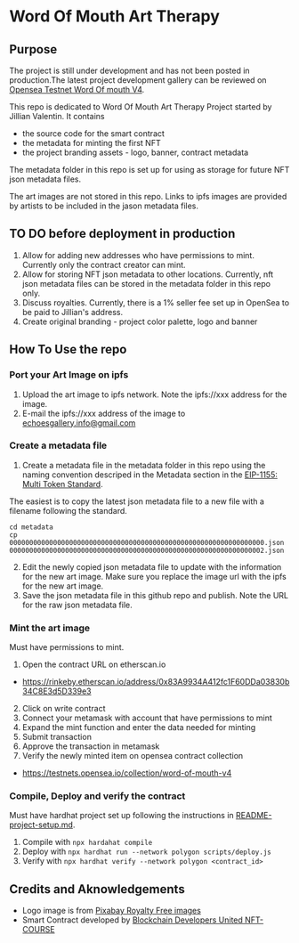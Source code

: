 # Word Of Mouth Art Therapy

## Purpose

The project is still under development and has not been posted in production.The latest project development gallery can be reviewed on [Opensea Testnet Word Of mouth V4](https://testnets.opensea.io/collection/word-of-mouth-v4).

This repo is dedicated to Word Of Mouth Art Therapy Project started by Jillian Valentin. It contains 
* the source code for the smart contract
* the metadata for minting the first NFT
* the project branding assets - logo, banner, contract metadata 

The metadata folder in this repo is set up for using as storage for future NFT json metadata files. 

The art images are not stored in this repo. Links to ipfs images are provided by artists to be included in the jason metadata files.

## TO DO before deployment in production
1. Allow for adding new addresses who have permissions to mint. Currently only the contract creator can mint.
1. Allow for storing NFT json metadata to other locations. Currently, nft json metadata files can be stored in the metadata folder in this repo only.
1. Discuss royalties. Currently, there is a 1% seller fee set up in OpenSea to be paid to Jillian's address.
1. Create original branding - project color palette, logo and banner

## How To Use the repo

### Port your Art Image on ipfs

1. Upload the art image to ipfs network. Note the ipfs://xxx address for the image.
1. E-mail the ipfs://xxx address of the image to echoesgallery.info@gmail.com

### Create a metadata file

1. Create a metadata file in the metadata folder in this repo using the naming convention descriped in the Metadata section in the [EIP-1155: Multi Token Standard](https://eips.ethereum.org/EIPS/eip-1155).

The easiest is to copy the latest json metadata file to a new file with a filename following the standard.
```
cd metadata
cp 0000000000000000000000000000000000000000000000000000000000000000.json 0000000000000000000000000000000000000000000000000000000000000002.json
```

2. Edit the newly copied json metadata file to update with the information for the new art image. Make sure you replace the image url with the ipfs for the new art image.
3. Save the json metadata file in this github repo and publish. Note the URL for the raw json metadata file.

### Mint the art image
Must have permissions to mint.

1. Open the contract URL on etherscan.io
- https://rinkeby.etherscan.io/address/0x83A9934A412fc1F60DDa03830b34C8E3d5D339e3
2. Click on write contract 
4. Connect your metamask with account that have permissions to mint
3. Expand the mint function and enter the data needed for minting
5. Submit transaction
6. Approve the transaction in metamask
7. Verify the newly minted item on opensea contract collection
- https://testnets.opensea.io/collection/word-of-mouth-v4

### Compile, Deploy and verify the contract
Must have hardhat project set up following the instructions in [README-project-setup.md](https://github.com/BlockDevsUnited/NFT-COURSE/blob/main/README-project-setup.md). 
1. Compile with ```npx hardahat compile```
1. Deploy with ```npx hardhat run --network polygon scripts/deploy.js```
1. Verify with ```npx hardhat verify --network polygon <contract_id>```

## Credits and Aknowledgements
- Logo image is from [Pixabay Royalty Free images](https://pixabay.com/photos/people-viewer-exhibition-2944064/)
- Smart Contract developed by [Blockchain Developers United NFT-COURSE](https://github.com/BlockDevsUnited/NFT-COURSE)